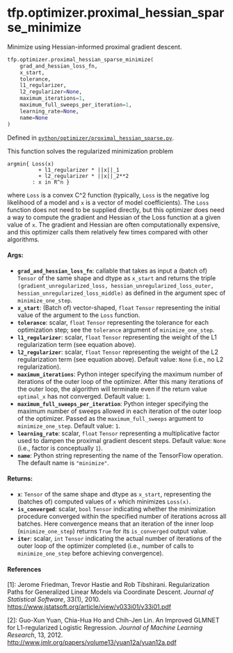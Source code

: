 <div itemscope itemtype="http://developers.google.com/ReferenceObject">
<meta itemprop="name" content="tfp.optimizer.proximal_hessian_sparse_minimize" />
<meta itemprop="path" content="Stable" />
</div>

# tfp.optimizer.proximal_hessian_sparse_minimize

Minimize using Hessian-informed proximal gradient descent.

``` python
tfp.optimizer.proximal_hessian_sparse_minimize(
    grad_and_hessian_loss_fn,
    x_start,
    tolerance,
    l1_regularizer,
    l2_regularizer=None,
    maximum_iterations=1,
    maximum_full_sweeps_per_iteration=1,
    learning_rate=None,
    name=None
)
```



Defined in [`python/optimizer/proximal_hessian_sparse.py`](https://github.com/tensorflow/probability/tree/master/tensorflow_probability/python/optimizer/proximal_hessian_sparse.py).

<!-- Placeholder for "Used in" -->

This function solves the regularized minimization problem

```none
argmin{ Loss(x)
          + l1_regularizer * ||x||_1
          + l2_regularizer * ||x||_2**2
        : x in R^n }
```

where `Loss` is a convex C^2 function (typically, `Loss` is the negative log
likelihood of a model and `x` is a vector of model coefficients).  The `Loss`
function does not need to be supplied directly, but this optimizer does need a
way to compute the gradient and Hessian of the Loss function at a given value
of `x`.  The gradient and Hessian are often computationally expensive, and
this optimizer calls them relatively few times compared with other algorithms.

#### Args:

* <b>`grad_and_hessian_loss_fn`</b>: callable that takes as input a (batch of) `Tensor`
  of the same shape and dtype as `x_start` and returns the triple
  `(gradient_unregularized_loss, hessian_unregularized_loss_outer,
  hessian_unregularized_loss_middle)` as defined in the argument spec of
  `minimize_one_step`.
* <b>`x_start`</b>: (Batch of) vector-shaped, `float` `Tensor` representing the initial
  value of the argument to the `Loss` function.
* <b>`tolerance`</b>: scalar, `float` `Tensor` representing the tolerance for each
  optimization step; see the `tolerance` argument of
  `minimize_one_step`.
* <b>`l1_regularizer`</b>: scalar, `float` `Tensor` representing the weight of the L1
  regularization term (see equation above).
* <b>`l2_regularizer`</b>: scalar, `float` `Tensor` representing the weight of the L2
  regularization term (see equation above).
  Default value: `None` (i.e., no L2 regularization).
* <b>`maximum_iterations`</b>: Python integer specifying the maximum number of
  iterations of the outer loop of the optimizer.  After this many iterations
  of the outer loop, the algorithm will terminate even if the return value
  `optimal_x` has not converged.
  Default value: `1`.
* <b>`maximum_full_sweeps_per_iteration`</b>: Python integer specifying the maximum
  number of sweeps allowed in each iteration of the outer loop of the
  optimizer.  Passed as the `maximum_full_sweeps` argument to
  `minimize_one_step`.
  Default value: `1`.
* <b>`learning_rate`</b>: scalar, `float` `Tensor` representing a multiplicative factor
  used to dampen the proximal gradient descent steps.
  Default value: `None` (i.e., factor is conceptually `1`).
* <b>`name`</b>: Python string representing the name of the TensorFlow operation.
  The default name is `"minimize"`.


#### Returns:

* <b>`x`</b>: `Tensor` of the same shape and dtype as `x_start`, representing the
  (batches of) computed values of `x` which minimizes `Loss(x)`.
* <b>`is_converged`</b>: scalar, `bool` `Tensor` indicating whether the minimization
  procedure converged within the specified number of iterations across all
  batches.  Here convergence means that an iteration of the inner loop
  (`minimize_one_step`) returns `True` for its `is_converged` output value.
* <b>`iter`</b>: scalar, `int` `Tensor` indicating the actual number of iterations of
  the outer loop of the optimizer completed (i.e., number of calls to
  `minimize_one_step` before achieving convergence).

#### References

[1]: Jerome Friedman, Trevor Hastie and Rob Tibshirani. Regularization Paths
     for Generalized Linear Models via Coordinate Descent. _Journal of
     Statistical Software_, 33(1), 2010.
     https://www.jstatsoft.org/article/view/v033i01/v33i01.pdf

[2]: Guo-Xun Yuan, Chia-Hua Ho and Chih-Jen Lin. An Improved GLMNET for
     L1-regularized Logistic Regression. _Journal of Machine Learning
     Research_, 13, 2012.
     http://www.jmlr.org/papers/volume13/yuan12a/yuan12a.pdf